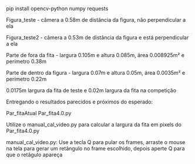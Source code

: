   pip install opencv-python numpy requests

Figura_teste - câmera a 0.58m de distância da figura, não perpendicular a ela

Figura_teste2 - câmera a 0.53m de distância da figura e está perpendicular a ela

  Parte de fora da fita - largura 0.105m e altura 0.085m, área 0.008925m² e perímetro 0.38m

  Parte de dentro da figura - largura 0.07m e altura 0.05m, área 0.0035m² e perímetro 0.22m

  0.0175m largura da fita de teste e 0.02m largura da fita na competição


Entregando o resultados parecidos e próximos do esperado:

Par_fitaAtual
Par_fita4.0.py

Utilize o manual_cal_video.py para calcular a largura da fita em pixels do Par_fita4.0.py

manual_cal_video.py: Use a tecla Q para pular os frames, arraste o mouse na tela para gerar um retângulo no frame escolhido, depois aperte Q para que o retâgulo apareça

